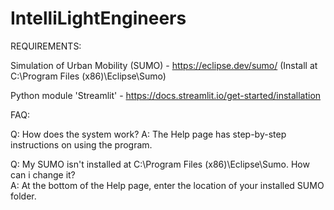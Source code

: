 # IntelliLightEngineers
 
REQUIREMENTS:

Simulation of Urban Mobility (SUMO) - https://eclipse.dev/sumo/ (Install at C:\Program Files (x86)\Eclipse\Sumo)

Python module 'Streamlit' - https://docs.streamlit.io/get-started/installation

FAQ:

Q: How does the system work?
A: The Help page has step-by-step instructions on using the program.

Q: My SUMO isn't installed at C:\Program Files (x86)\Eclipse\Sumo. How can i change it?    
A: At the bottom of the Help page, enter the location of your installed SUMO folder.


